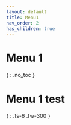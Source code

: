 ```yaml
---
layout: default
title: Menu1
nav_order: 2
has_children: true
---
```


# Menu 1
{ : .no_toc }

# Menu 1 test
{ : .fs-6 .fw-300 }

